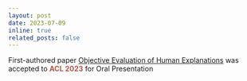 ```yaml
---
layout: post
date: 2023-07-09 
inline: true
related_posts: false
---
```


First-authored paper [Objective Evaluation of Human Explanations](https://arxiv.org/abs/2305.03117) was accepted to **<span style="color:#b45747">ACL 2023</span>** for Oral Presentation

